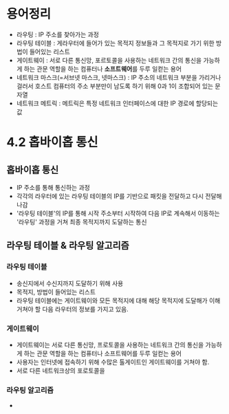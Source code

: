 # 용어정리
- 라우팅 : IP 주소를 찾아가는 과정
- 라우팅 테이블 : 게라우터에 들어가 있는 목적지 정보들과 그 목적지로 가기 위한 방법이 들어있는 리스트
- 게이트웨이 : 서로 다른 통신망, 포르토콜을 사용하는 네트워크 간의 통신을 가능하게 하는 관문 역할을 하는 컴퓨터나 **소프트웨어**를 두루 일컫는 용어
- 네트워크 마스크(=서브넷 마스크, 넷마스크) : IP 주소의 네트워크 부분을 가리거나 걸러서 호스트 컴퓨터의 주소 부분만이 남도록 하기 위해 0과 1이 조합되어 있는 문자열 
- 네트워크 메트릭 : 메트릭은 특정 네트워크 인터페이스에 대한 IP 경로에 할당되는 값 

# 4.2 홉바이홉 통신
## 홉바이홉 통신
- IP 주소를 통해 통신하는 과정
- 각각의 라우터에 있는 라우팅 테이블의 IP를 기반으로 패킷을 전달하고 다시 전달해나감
- '라우팅 테이블'의 IP를 통해 시작 주소부터 시작하여 다음 IP로 계속해서 이동하는 '라우팅' 과정을 거쳐 최종 목적지까지 도달하는 통신

## 라우팅 테이블 & 라우팅 알고리즘
### 라우팅 테이블
- 송신지에서 수신지까지 도달하기 위해 사용
- 목적지, 방법이 들어있는 리스트
- 라우팅 테이블에는 게이트웨이와 모든 목적지에 대해 해당 목적지에 도달해가 이해 거쳐야 할 다음 라우터의 정보를 가지고 있음.

### 게이트웨이
- 게이트웨이는 서로 다른 통신망, 프로토콜을 사용하는 네트워크 간의 통신을 가능하게 하는 관문 역할을 하는 컴퓨터나 소프트웨어를 두루 일컫는 용어
- 사용자는 인터넷에 접속하기 위해 수많은 톨게이트인 게이트웨이를 거쳐야 함.
- 서로 다른 네트워크상의 포로토콜을 

### 라우팅 알고리즘
-
